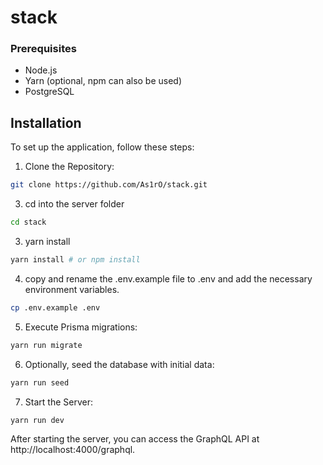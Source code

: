 # stack

### Prerequisites

- Node.js
- Yarn (optional, npm can also be used)
- PostgreSQL

## Installation

To set up the application, follow these steps:

1. Clone the Repository:

```bash
git clone https://github.com/As1rO/stack.git
```

3. cd into the server folder

```bash
cd stack
```

3. yarn install

```bash
yarn install # or npm install
```

4. copy and rename the .env.example file to .env and add the necessary environment variables.

```bash
cp .env.example .env
```

5. Execute Prisma migrations:

```bash
yarn run migrate
```

6. Optionally, seed the database with initial data:

```bash
yarn run seed
```

7. Start the Server:

```bash
yarn run dev
```

After starting the server, you can access the GraphQL API at http://localhost:4000/graphql.
